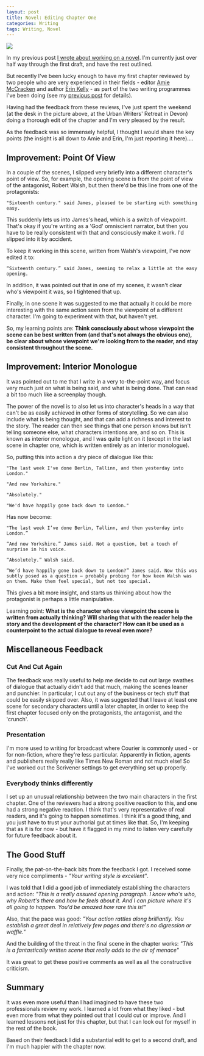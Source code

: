 ```yaml
---
layout: post
title: Novel: Editing Chapter One
categories: Writing
tags: Writing, Novel
---
```

![](https://farm2.staticflickr.com/1639/24854563699_1a7700d21c_c.jpg)

In my previous post [I wrote about working on a novel](http://www.steveparks.co.uk/Writing-Novel/). I'm currently just over half way through the first draft, and have the rest outlined.

But recently I've been lucky enough to have my first chapter reviewed by two people who are very experienced in their fields - editor [Amie McCracken](http://www.amiemccracken.com/) and author [Erin Kelly](http://www.erinkelly.co.uk/) - as part of the two writing programmes I've been doing (see my [previous post]((http://www.steveparks.co.uk/Writing-Novel/)) for details).

Having had the feedback from these reviews, I've just spent the weekend (at the desk in the picture above, at the Urban Writers' Retreat in Devon) doing a thorough edit of the chapter and I'm very pleased by the result.

As the feedback was so immensely helpful, I thought I would share the key points (the insight is all down to Amie and Erin, I'm just reporting it here)....

## Improvement: Point Of View
In a couple of the scenes, I slipped very briefly into a different character's point of view. So, for example, the opening scene is from the point of view of the antagonist, Robert Walsh, but then there'd be this line from one of the protagonists:

    "Sixteenth century." said James, pleased to be starting with something easy.

This suddenly lets us into James's head, which is a switch of viewpoint. That's okay if you're writing as a 'God' omniscient narrator, but then you have to be really consistent with that and consciously make it work. I'd slipped into it by accident.

To keep it working in this scene, written from Walsh's viewpoint, I've now edited it to:

    “Sixteenth century.” said James, seeming to relax a little at the easy opening.

In addition, it was pointed out that in one of my scenes, it wasn't clear who's viewpoint it was, so I tightened that up.

Finally, in one scene it was suggested to me that actually it could be more interesting with the same action seen from the viewpoint of a different character. I'm going to experiment with that, but haven't yet.

So, my learning points are: **Think consciously about whose viewpoint the scene can be best written from (and that's not always the obvious one), be clear about whose viewpoint we're looking from to the reader, and stay consistent throughout the scene.**

## Improvement: Interior Monologue
It was pointed out to me that I write in a very to-the-point way, and focus very much just on what is being said, and what is being done. That can read a bit too much like a screenplay though.

The power of the novel is to also let us into character's heads in a way that can't be as easily achieved in other forms of storytelling. So we can also include what is being thought, and that can add a richness and interest to the story. The reader can then see things that one person knows but isn't telling someone else, what characters intentions are, and so on. This is known as interior monologue, and I was quite light on it (except in the last scene in chapter one, which is written entirely as an interior monologue).

So, putting this into action a dry piece of dialogue like this:

    "The last week I've done Berlin, Tallinn, and then yesterday into London."

    "And now Yorkshire."

    "Absolutely."

    "We'd have happily gone back down to London."


Has now become:

    "The last week I’ve done Berlin, Tallinn, and then yesterday into London.”

    “And now Yorkshire.” James said. Not a question, but a touch of surprise in his voice.

    “Absolutely.” Walsh said.

    “We’d have happily gone back down to London?” James said. Now this was subtly posed as a question — probably probing for how keen Walsh was on them. Make them feel special, but not too special.

This gives a bit more insight, and starts us thinking about how the protagonist is perhaps a little manipulative.

Learning point: **What is the character whose viewpoint the scene is written from actually thinking? Will sharing that with the reader help the story and the development of the character? How can it be used as a counterpoint to the actual dialogue to reveal even more?**

## Miscellaneous Feedback

### Cut And Cut Again
The feedback was really useful to help me decide to cut out large swathes of dialogue that actually didn't add that much, making the scenes leaner and punchier. In particular, I cut out any of the business or tech stuff that could be easily skipped over. Also, it was suggested that I leave at least one scene for secondary characters until a later chapter, in order to keep the first chapter focused only on the protagonists, the antagonist, and the 'crunch'.

### Presentation
I'm more used to writing for broadcast where Courier is commonly used - or for non-fiction, where they're less particular. Apparently in fiction, agents and publishers really really like Times New Roman and not much else! So I've worked out the Scrivener settings to get everything set up properly.

### Everybody thinks differently
I set up an unusual relationship between the two main characters in the first chapter. One of the reviewers had a strong positive reaction to this, and one had a strong negative reaction.
I think that's very representative of real readers, and it's going to happen sometimes. I think it's a good thing, and you just have to trust your authorial gut at times like that. So, I'm keeping that as it is for now - but have it flagged in my mind to listen very carefully for future feedback about it.

## The Good Stuff
Finally, the pat-on-the-back bits from the feedback I got. I received some very nice compliments - *"Your writing style is excellent"*.

I was told that I did a good job of immediately establishing the characters and action: *"This is a really assured opening paragraph. I know who's who, why Robert's there and how he feels about it. And I can picture where it's all going to happen. You'd be amazed how rare this is!"*

Also, that the pace was good: *"Your action rattles along brilliantly. You establish a great deal in relatively few pages and there's no digression or waffle."*

And the building of the threat in the final scene in the chapter works: *"This is a fantastically written scene that really adds to the air of menace"*

It was great to get these positive comments as well as all the constructive criticism.

## Summary
It was even more useful than I had imagined to have these two professionals review my work. I learned a lot from what they liked - but even more from what they pointed out that I could cut or improve. And I learned lessons not just for this chapter, but that I can look out for myself in the rest of the book.

Based on their feedback I did a substantial edit to get to a second draft, and I'm much happier with the chapter now.
